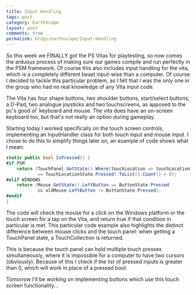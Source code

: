 ```yaml
---
title: Input Handling
tags: post
category: EarthScape
layout: post
comments: true
permalink: blogs/earthscape/Input-Handling
---
```


So this week we FINALLY got the PS Vitas for playtesting, so now comes the arduous process of making sure our games compile and run perfectly in the PSM framework. Of course this also includes input handling for the vita, which is a completely different beast input-wise than a computer. Of course I decided to tackle this particular problem, as I felt that I was the only one in the group who had no real knowledge of any Vita input code.

The Vita has four shape buttons, two shoulder buttons, start/select buttons, a D-Pad, two analogue joysticks and two touchscreens, as apposed to the pc's good ol' keyboard and mouse. The vita does have an on-screen keyboard too, but that's not really an option during gameplay.

Starting today I worked specifically on the touch screen controls, implementing an InputHandler class for both touch input and mouse input. I chose to do this to simplify things later on, an example of code shows what I mean:

```C#
static public bool IsPressed() {
#if PSM
    return (TouchPanel.GetState().Where(touchLocation => touchLocation.State 
			== TouchLocationState.Pressed).ToList().Count() > 0);
#elif WINDOWS
    return (Mouse.GetState().LeftButton == ButtonState.Pressed 
			&& oldMouse.LeftButton != ButtonState.Pressed);
#endif
}
```

The code will check the mouse for a click on the Windows platform or the touch screen for a tap on the Vita, and return true if that condition in particular is met. This particular code example also highlights the distinct difference between mouse clicks and the touch panel: when getting a TouchPanel state, a TouchCollection is returned. 

This is because the touch panel can hold multiple touch presses simultaneously, where it is impossible for a computer to have two cursors (obviously). Because of this I check if the list of pressed inputs is greater than 0, which will work in place of a pressed bool.

Tomorrow I'll be working on implementing buttons which use this touch screen functionality...